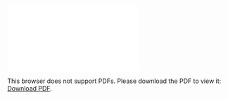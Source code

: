 <object data="christ-in-song/CIS1908pdfs/112.pdf" type="application/pdf" width="100%" height="1024px">
    <embed src="christ-in-song/CIS1908pdfs/112.pdf">
        <p>This browser does not support PDFs. Please download the PDF to view it: <a href="christ-in-song/CIS1908pdfs/112.pdf">Download PDF</a>.</p>
    </embed>
</object>
